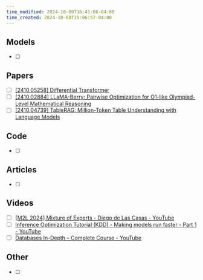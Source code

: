 ```yaml
---
time_modified: 2024-10-09T16:41:06-04:00
time_created: 2024-10-08T15:06:57-04:00
---
```


## Models
- [ ] 
## Papers
- [ ] [\[2410.05258\] Differential Transformer](https://arxiv.org/abs/2410.05258)
- [ ] [\[2410.02884\] LLaMA-Berry: Pairwise Optimization for O1-like Olympiad-Level Mathematical Reasoning](https://arxiv.org/abs/2410.02884)
- [ ] [\[2410.04739\] TableRAG: Million-Token Table Understanding with Language Models](https://arxiv.org/abs/2410.04739)

## Code
- [ ] 

## Articles
- [ ] 

## Videos
- [ ] [\[M2L 2024\] Mixture of Experts - Diego de Las Casas - YouTube](https://youtu.be/ayguaRDBkgQ?si=_nqrcjHB5G-HdZ_q)
- [ ] [Inference Optimization Tutorial (KDD) - Making models run faster - Part 1 - YouTube](https://youtu.be/uxZ30TB5bqE?si=H3hp7m_KQ9v1Sg8m)
- [ ] [Databases In-Depth – Complete Course - YouTube](https://www.youtube.com/watch?v=pPqazMTzNOM&t=1272s)

## Other
- [ ] 